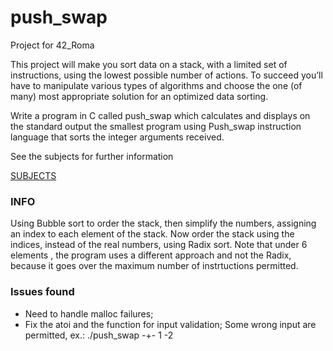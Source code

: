 # push_swap
Project for 42_Roma

This project will make you sort data on a stack, with a limited set of instructions, using the lowest possible number of actions.
To succeed you’ll have to manipulate various types of algorithms and choose the one (of many) most appropriate solution for an optimized data sorting.

Write a program in C called push_swap which calculates and displays on the standard output the smallest program using Push_swap instruction language that sorts the integer arguments received.

See the subjects for further information

[SUBJECTS](Resources/en.subject.pdf)

### INFO

Using Bubble sort to order the stack, then simplify the numbers, assigning an index to each element of the stack.
Now order the stack using the indices, instead of the real numbers, using Radix sort.
Note that under 6 elements , the program uses a different approach and not the Radix, because it goes over the maximum number of instrtuctions permitted.

### Issues found

- Need to handle malloc failures;
- Fix the atoi and the function for input validation;
  Some wrong input are permitted, ex.: ./push_swap -+- 1 -2
